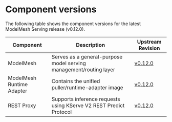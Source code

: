 # Component versions

The following table shows the component versions for the latest ModelMesh Serving release (v0.12.0).

| Component                 | Description                                                        | Upstream Revision                                                           |
| ------------------------- | ------------------------------------------------------------------ | --------------------------------------------------------------------------- |
| ModelMesh                 | Serves as a general-purpose model serving management/routing layer | [v0.12.0](https://github.com/kserve/modelmesh/tree/v0.12.0)                 |
| ModelMesh Runtime Adapter | Contains the unified puller/runtime-adapter image                  | [v0.12.0](https://github.com/kserve/modelmesh-runtime-adapter/tree/v0.12.0) |
| REST Proxy                | Supports inference requests using KServe V2 REST Predict Protocol  | [v0.12.0](https://github.com/kserve/rest-proxy/tree/v0.12.0)                |
